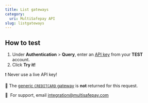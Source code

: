 ```yaml
---
title: List gateways
category:
  uri: MultiSafepay API
slug: listgateways
---
```


## How to test

1. Under **Authentication** > **Query**, enter an [API key](/docs/sites#site-id-api-key-and-security-code) from your **TEST** account.
2. Click **Try it!**

❗️ Never use a live API key!

📘 The [generic `CREDITCARD` gateway](/docs/card-payments#generic-gateway) is **not** returned for this request. 

💬  For support, email [integration@multisafepay.com](mailto:integration@multisafepay.com)
